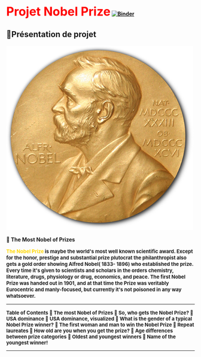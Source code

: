 <Font color="red" size="6pt" police="Verdana"><b>Projet Nobel Prize</Font>
[![Binder](https://mybinder.org/badge_logo.svg)](https://mybinder.org/v2/gh/SarraMarmouch/ProjetDataAnayltics/HEAD?labpath=index.ipynb)
## 📁Présentation de projet
![img](./image/image2.png)

🔳	The Most Nobel of Prizes
<p><FONT size="2pt" police="Verdana"><b><FONT color="gold">The Nobel Prize</FONT></b> is maybe the world's most well known scientific award. Except for the honor, prestige and substantial prize plutocrat the philanthropist also gets a gold order showing Alfred Nobel( 1833- 1896) who established the prize. Every time it's given to scientists and scholars in the orders chemistry, literature, drugs, physiology or drug, economics, and peace. 
The first Nobel Prize was handed out in 1901, and at that time the Prize was veritably Eurocentric and manly-focused, but currently it's not poisoned in any way whatsoever. <hr>

Table of Contents
  🔘	The most Nobel of Prizes
  🔘	So, who gets the Nobel Prize?
  🔘	USA dominance
  🔘	USA dominance, visualized
  🔘	What is the gender of a typical Nobel Prize winner?
  🔘  The first woman and man to win the Nobel Prize
  🔘  Repeat laureates
  🔘  How old are you when you get the prize?
  🔘  Age differences between prize categories
  🔘  Oldest and youngest winners
  🔘  Name of the youngest winner!
<hr>


